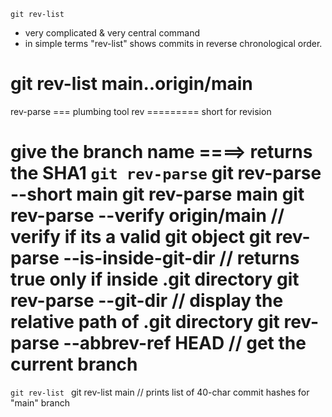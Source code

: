 `git rev-list`
- very complicated & very central command
- in simple terms
    "rev-list" shows commits in reverse chronological order.

git rev-list main..origin/main
==================================================================================================
rev-parse === plumbing tool
rev ========= short for revision

give the branch name ====> returns the SHA1 
`git rev-parse`
    git rev-parse --short main
    git rev-parse main
    git rev-parse --verify origin/main              // verify if its a valid git object
    git rev-parse --is-inside-git-dir               // returns true only if inside .git directory
    git rev-parse --git-dir                         // display the relative path of .git directory
    git rev-parse --abbrev-ref HEAD                 // get the current branch
==================================================================================================    


`git rev-list `
    git rev-list main                       // prints list of 40-char commit hashes for "main" branch
    
